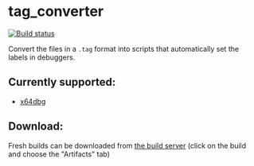 # tag_converter
[![Build status](https://ci.appveyor.com/api/projects/status/f5kckoebkq0cuw9l?svg=true)](https://ci.appveyor.com/project/hasherezade/tag-converter)

Convert the files in a `.tag` format into scripts that automatically set the labels in debuggers.

Currently supported:
-
+ [x64dbg](https://x64dbg.com)

Download:
-
Fresh builds can be downloaded from [the build server](https://ci.appveyor.com/project/hasherezade/tag-converter) (click on the build and choose the "Artifacts" tab)
